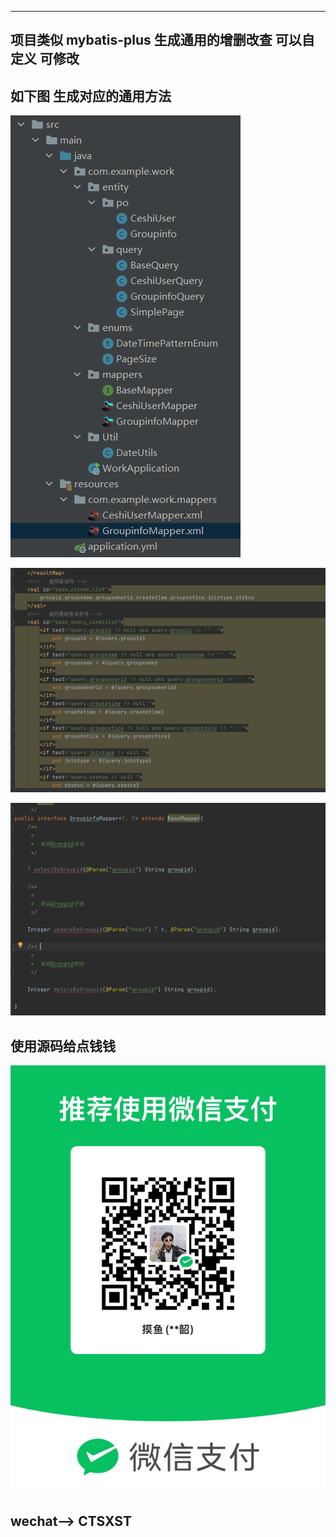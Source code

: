 ----
## 项目类似 mybatis-plus 生成通用的增删改查  可以自定义 可修改
## 如下图 生成对应的通用方法
![image-20240528100712691](https://raw.githubusercontent.com/xssctt/typora_image/main/img/202405281008499.png)

![image-20240528100736695](https://raw.githubusercontent.com/xssctt/typora_image/main/img/202405281008926.png)

![image-20240528100755375](https://raw.githubusercontent.com/xssctt/typora_image/main/img/202405281008219.png)




## 使用源码给点钱钱
![image-20240528154320599](https://raw.githubusercontent.com/xssctt/typora_image/main/img/202405281543097.png)

## wechat--> CTSXST
